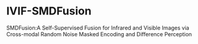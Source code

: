 # IVIF-SMDFusion
SMDFusion:A Self-Supervised Fusion for Infrared and Visible Images via Cross-modal Random Noise Masked Encoding and Difference Perception
